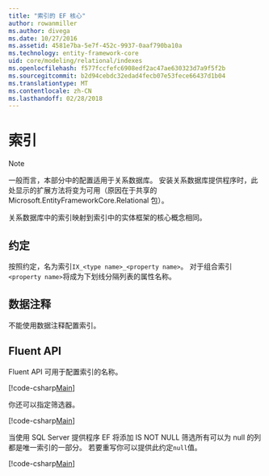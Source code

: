```yaml
---
title: "索引的 EF 核心"
author: rowanmiller
ms.author: divega
ms.date: 10/27/2016
ms.assetid: 4581e7ba-5e7f-452c-9937-0aaf790ba10a
ms.technology: entity-framework-core
uid: core/modeling/relational/indexes
ms.openlocfilehash: f577fccfefc6908edf2ac47ae630323d7a9f5f2b
ms.sourcegitcommit: b2d94cebdc32edad4fecb07e53fece66437d1b04
ms.translationtype: MT
ms.contentlocale: zh-CN
ms.lasthandoff: 02/28/2018
---
```

# <a name="indexes"></a>索引

> [!NOTE]  
> 一般而言，本部分中的配置适用于关系数据库。 安装关系数据库提供程序时，此处显示的扩展方法将变为可用（原因在于共享的 Microsoft.EntityFrameworkCore.Relational 包）。

关系数据库中的索引映射到索引中的实体框架的核心概念相同。

## <a name="conventions"></a>约定

按照约定，名为索引`IX_<type name>_<property name>`。 对于组合索引`<property name>`将成为下划线分隔列表的属性名称。

## <a name="data-annotations"></a>数据注释

不能使用数据注释配置索引。

## <a name="fluent-api"></a>Fluent API

Fluent API 可用于配置索引的名称。

[!code-csharp[Main](../../../../samples/core/Modeling/FluentAPI/Samples/Relational/IndexName.cs?name=Model&highlight=9)]

你还可以指定筛选器。

[!code-csharp[Main](../../../../samples/core/Modeling/FluentAPI/Samples/Relational/IndexFilter.cs?name=Model&highlight=9)]

当使用 SQL Server 提供程序 EF 将添加 IS NOT NULL 筛选所有可以为 null 的列都是唯一索引的一部分。 若要重写你可以提供此约定`null`值。

[!code-csharp[Main](../../../../samples/core/Modeling/FluentAPI/Samples/Relational/IndexNoFilter.cs?name=Model&highlight=10)]
